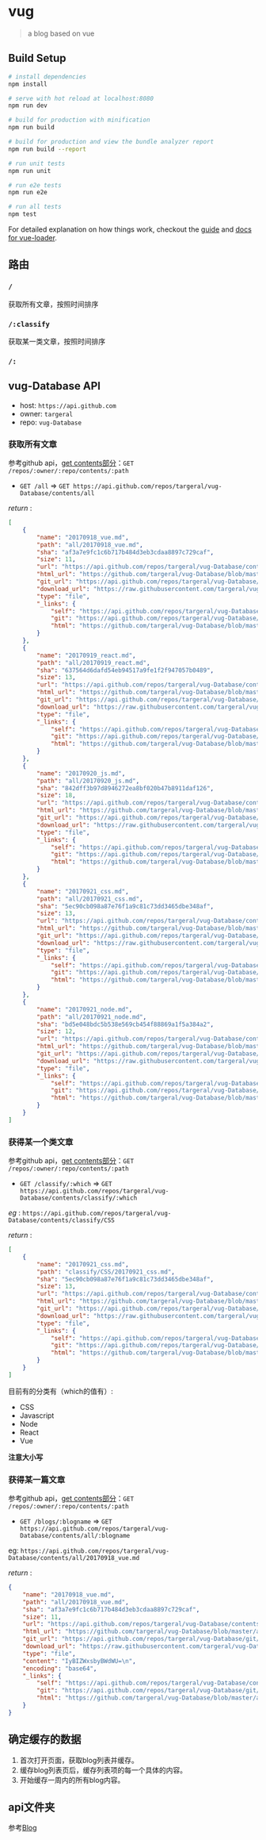 # vug

> a blog based on vue

## Build Setup

``` bash
# install dependencies
npm install

# serve with hot reload at localhost:8080
npm run dev

# build for production with minification
npm run build

# build for production and view the bundle analyzer report
npm run build --report

# run unit tests
npm run unit

# run e2e tests
npm run e2e

# run all tests
npm test
```

For detailed explanation on how things work, checkout the [guide](http://vuejs-templates.github.io/webpack/) and [docs for vue-loader](http://vuejs.github.io/vue-loader).


## 路由

### `/` 

获取所有文章，按照时间排序

### `/:classify`

获取某一类文章，按照时间排序

### `/:`
## vug-Database API

* host: `https://api.github.com`
* owner: `targeral`
* repo: `vug-Database`

### 获取所有文章

参考github api，[get contents部分](https://developer.github.com/v3/repos/contents/)：`GET /repos/:owner/:repo/contents/:path`

* `GET /all` =>  `GET https://api.github.com/repos/targeral/vug-Database/contents/all`

*return* : 

``` json
[
    {
        "name": "20170918_vue.md",
        "path": "all/20170918_vue.md",
        "sha": "af3a7e9fc1c6b717b484d3eb3cdaa8897c729caf",
        "size": 11,
        "url": "https://api.github.com/repos/targeral/vug-Database/contents/all/20170918_vue.md?ref=master",
        "html_url": "https://github.com/targeral/vug-Database/blob/master/all/20170918_vue.md",
        "git_url": "https://api.github.com/repos/targeral/vug-Database/git/blobs/af3a7e9fc1c6b717b484d3eb3cdaa8897c729caf",
        "download_url": "https://raw.githubusercontent.com/targeral/vug-Database/master/all/20170918_vue.md",
        "type": "file",
        "_links": {
            "self": "https://api.github.com/repos/targeral/vug-Database/contents/all/20170918_vue.md?ref=master",
            "git": "https://api.github.com/repos/targeral/vug-Database/git/blobs/af3a7e9fc1c6b717b484d3eb3cdaa8897c729caf",
            "html": "https://github.com/targeral/vug-Database/blob/master/all/20170918_vue.md"
        }
    },
    {
        "name": "20170919_react.md",
        "path": "all/20170919_react.md",
        "sha": "637564d6dafd54eb94517a9fe1f2f947057b0489",
        "size": 13,
        "url": "https://api.github.com/repos/targeral/vug-Database/contents/all/20170919_react.md?ref=master",
        "html_url": "https://github.com/targeral/vug-Database/blob/master/all/20170919_react.md",
        "git_url": "https://api.github.com/repos/targeral/vug-Database/git/blobs/637564d6dafd54eb94517a9fe1f2f947057b0489",
        "download_url": "https://raw.githubusercontent.com/targeral/vug-Database/master/all/20170919_react.md",
        "type": "file",
        "_links": {
            "self": "https://api.github.com/repos/targeral/vug-Database/contents/all/20170919_react.md?ref=master",
            "git": "https://api.github.com/repos/targeral/vug-Database/git/blobs/637564d6dafd54eb94517a9fe1f2f947057b0489",
            "html": "https://github.com/targeral/vug-Database/blob/master/all/20170919_react.md"
        }
    },
    {
        "name": "20170920_js.md",
        "path": "all/20170920_js.md",
        "sha": "842dff3b97d8946272ea8bf020b47b8911daf126",
        "size": 18,
        "url": "https://api.github.com/repos/targeral/vug-Database/contents/all/20170920_js.md?ref=master",
        "html_url": "https://github.com/targeral/vug-Database/blob/master/all/20170920_js.md",
        "git_url": "https://api.github.com/repos/targeral/vug-Database/git/blobs/842dff3b97d8946272ea8bf020b47b8911daf126",
        "download_url": "https://raw.githubusercontent.com/targeral/vug-Database/master/all/20170920_js.md",
        "type": "file",
        "_links": {
            "self": "https://api.github.com/repos/targeral/vug-Database/contents/all/20170920_js.md?ref=master",
            "git": "https://api.github.com/repos/targeral/vug-Database/git/blobs/842dff3b97d8946272ea8bf020b47b8911daf126",
            "html": "https://github.com/targeral/vug-Database/blob/master/all/20170920_js.md"
        }
    },
    {
        "name": "20170921_css.md",
        "path": "all/20170921_css.md",
        "sha": "5ec90cb098a87e76f1a9c81c73dd3465dbe348af",
        "size": 13,
        "url": "https://api.github.com/repos/targeral/vug-Database/contents/all/20170921_css.md?ref=master",
        "html_url": "https://github.com/targeral/vug-Database/blob/master/all/20170921_css.md",
        "git_url": "https://api.github.com/repos/targeral/vug-Database/git/blobs/5ec90cb098a87e76f1a9c81c73dd3465dbe348af",
        "download_url": "https://raw.githubusercontent.com/targeral/vug-Database/master/all/20170921_css.md",
        "type": "file",
        "_links": {
            "self": "https://api.github.com/repos/targeral/vug-Database/contents/all/20170921_css.md?ref=master",
            "git": "https://api.github.com/repos/targeral/vug-Database/git/blobs/5ec90cb098a87e76f1a9c81c73dd3465dbe348af",
            "html": "https://github.com/targeral/vug-Database/blob/master/all/20170921_css.md"
        }
    },
    {
        "name": "20170921_node.md",
        "path": "all/20170921_node.md",
        "sha": "bd5e048bdc5b538e569cb454f88869a1f5a384a2",
        "size": 12,
        "url": "https://api.github.com/repos/targeral/vug-Database/contents/all/20170921_node.md?ref=master",
        "html_url": "https://github.com/targeral/vug-Database/blob/master/all/20170921_node.md",
        "git_url": "https://api.github.com/repos/targeral/vug-Database/git/blobs/bd5e048bdc5b538e569cb454f88869a1f5a384a2",
        "download_url": "https://raw.githubusercontent.com/targeral/vug-Database/master/all/20170921_node.md",
        "type": "file",
        "_links": {
            "self": "https://api.github.com/repos/targeral/vug-Database/contents/all/20170921_node.md?ref=master",
            "git": "https://api.github.com/repos/targeral/vug-Database/git/blobs/bd5e048bdc5b538e569cb454f88869a1f5a384a2",
            "html": "https://github.com/targeral/vug-Database/blob/master/all/20170921_node.md"
        }
    }
]
```

### 获得某一个类文章

参考github api，[get contents部分](https://developer.github.com/v3/repos/contents/)：`GET /repos/:owner/:repo/contents/:path`

* `GET /classify/:which` => `GET https://api.github.com/repos/targeral/vug-Database/contents/classify/:which`

*eg* : `https://api.github.com/repos/targeral/vug-Database/contents/classify/CSS`

*return* :

``` json
[
    {
        "name": "20170921_css.md",
        "path": "classify/CSS/20170921_css.md",
        "sha": "5ec90cb098a87e76f1a9c81c73dd3465dbe348af",
        "size": 13,
        "url": "https://api.github.com/repos/targeral/vug-Database/contents/classify/CSS/20170921_css.md?ref=master",
        "html_url": "https://github.com/targeral/vug-Database/blob/master/classify/CSS/20170921_css.md",
        "git_url": "https://api.github.com/repos/targeral/vug-Database/git/blobs/5ec90cb098a87e76f1a9c81c73dd3465dbe348af",
        "download_url": "https://raw.githubusercontent.com/targeral/vug-Database/master/classify/CSS/20170921_css.md",
        "type": "file",
        "_links": {
            "self": "https://api.github.com/repos/targeral/vug-Database/contents/classify/CSS/20170921_css.md?ref=master",
            "git": "https://api.github.com/repos/targeral/vug-Database/git/blobs/5ec90cb098a87e76f1a9c81c73dd3465dbe348af",
            "html": "https://github.com/targeral/vug-Database/blob/master/classify/CSS/20170921_css.md"
        }
    }
]
``` 

目前有的分类有（which的值有）:
* CSS
* Javascript
* Node
* React
* Vue

**注意大小写**

### 获得某一篇文章

参考github api，[get contents部分](https://developer.github.com/v3/repos/contents/)：`GET /repos/:owner/:repo/contents/:path`

* `GET /blogs/:blogname` => `GET https://api.github.com/repos/targeral/vug-Database/contents/all/:blogname`

eg: `https://api.github.com/repos/targeral/vug-Database/contents/all/20170918_vue.md`

*return* :

``` json
{
    "name": "20170918_vue.md",
    "path": "all/20170918_vue.md",
    "sha": "af3a7e9fc1c6b717b484d3eb3cdaa8897c729caf",
    "size": 11,
    "url": "https://api.github.com/repos/targeral/vug-Database/contents/all/20170918_vue.md?ref=master",
    "html_url": "https://github.com/targeral/vug-Database/blob/master/all/20170918_vue.md",
    "git_url": "https://api.github.com/repos/targeral/vug-Database/git/blobs/af3a7e9fc1c6b717b484d3eb3cdaa8897c729caf",
    "download_url": "https://raw.githubusercontent.com/targeral/vug-Database/master/all/20170918_vue.md",
    "type": "file",
    "content": "IyBIZWxsbyBWdWU=\n",
    "encoding": "base64",
    "_links": {
        "self": "https://api.github.com/repos/targeral/vug-Database/contents/all/20170918_vue.md?ref=master",
        "git": "https://api.github.com/repos/targeral/vug-Database/git/blobs/af3a7e9fc1c6b717b484d3eb3cdaa8897c729caf",
        "html": "https://github.com/targeral/vug-Database/blob/master/all/20170918_vue.md"
    }
}
```

## 确定缓存的数据

1. 首次打开页面，获取blog列表并缓存。
2. 缓存blog列表页后，缓存列表项的每一个具体的内容。
3. 开始缓存一周内的所有blog内容。

## api文件夹

参考[Blog](http://blog.csdn.net/zhaohaixin0418/article/details/68488136)

